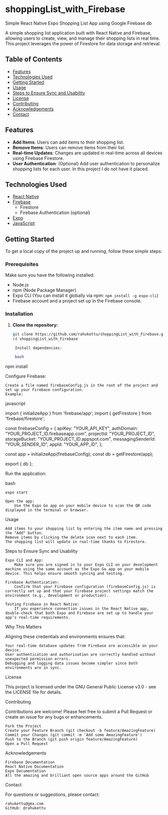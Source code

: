 # shoppingList_with_Firebase
Simple React Native Expo Shopping List App using Google Firebase db  

A simple shopping list application built with React Native and Firebase, allowing users to create, view, and manage their shopping lists in real time. 
This project leverages the power of Firestore for data storage and retrieval.

## Table of Contents

- [Features](#features)
- [Technologies Used](#technologies-used)
- [Getting Started](#getting-started)
- [Usage](#usage)
- [Steps to Ensure Sync and Usability](#steps-to-ensure-sync-and-usability)
- [License](#license)
- [Contributing](#contributing)
- [Acknowledgements](#acknowledgements)
- [Contact](#contact)

## Features

- **Add Items**: Users can add items to their shopping list.
- **Remove Items**: Users can remove items from their list.
- **Real-time Updates**: Changes are updated in real-time across all devices using Firebase Firestore.
- **User Authentication**: (Optional) Add user authentication to personalize shopping lists for each user. In this project I do not have it placed.

## Technologies Used

- [React Native](https://reactnative.dev/)
- [Firebase](https://firebase.google.com/)
  - Firestore
  - Firebase Authentication (optional)
- [Expo](https://expo.dev/)
- [JavaScript](https://developer.mozilla.org/en-US/docs/Web/JavaScript)

## Getting Started

To get a local copy of the project up and running, follow these simple steps:

### Prerequisites

Make sure you have the following installed:

- Node.js
- npm (Node Package Manager)
- Expo CLI (You can install it globally via npm: `npm install -g expo-cli`)
- Firebase account and a project set up in the Firebase console.

### Installation

1. **Clone the repository:**
   ```bash
   git clone https://github.com/rahukettu/shoppingList_with_Firebase.git
   cd shoppingList_with_Firebase

    Install dependencies:

    bash

npm install

Configure Firebase:

    Create a file named firebaseConfig.js in the root of the project and set up your Firebase configuration.
    Example:

javascript

import { initializeApp } from 'firebase/app';
import { getFirestore } from 'firebase/firestore';

const firebaseConfig = {
    apiKey: "YOUR_API_KEY",
    authDomain: "YOUR_PROJECT_ID.firebaseapp.com",
    projectId: "YOUR_PROJECT_ID",
    storageBucket: "YOUR_PROJECT_ID.appspot.com",
    messagingSenderId: "YOUR_SENDER_ID",
    appId: "YOUR_APP_ID",
};

const app = initializeApp(firebaseConfig);
const db = getFirestore(app);

export { db };

Run the application:

bash

    expo start

    Open the app:
        Use the Expo Go app on your mobile device to scan the QR code displayed in the terminal or browser.

Usage

    Add items to your shopping list by entering the item name and pressing the "Add" button.
    Remove items by clicking the delete icon next to each item.
    The shopping list will update in real-time thanks to Firestore.

Steps to Ensure Sync and Usability

    Expo CLI and App:
        Make sure you are signed in to your Expo CLI on your development machine using the same account as the Expo Go app on your mobile device. This helps ensure smooth syncing and testing.

    Firebase Authentication:
        Confirm that your Firebase configuration (firebaseConfig.js) is correctly set up and that your Firebase project settings match the environment (e.g., development or production).

    Testing Firebase in React Native:
        If you experience connection issues in the React Native app, double-check that both Expo and Firebase are set up to handle your app’s real-time requirements.

Why This Matters

Aligning these credentials and environments ensures that:

    Your real-time database updates from Firebase are accessible on your device.
    User authentication and authorization are correctly handled without unexpected permission errors.
    Debugging and logging data issues become simpler since both environments are in sync.

License

This project is licensed under the GNU General Public License v3.0 - see the LICENSE file for details.

Contributing

Contributions are welcome! Please feel free to submit a Pull Request or create an issue for any bugs or enhancements.

    Fork the Project
    Create your Feature Branch (git checkout -b feature/AmazingFeature)
    Commit your Changes (git commit -m 'Add some AmazingFeature')
    Push to the Branch (git push origin feature/AmazingFeature)
    Open a Pull Request

Acknowledgements

    Firebase Documentation
    React Native Documentation
    Expo Documentation
    All the amazing and brilliant open source apps around the GitHub

Contact

For questions or suggestions, please contact:

    rahukettu@gmx.com
    GitHub: @rahukettu 
    
  
    
    

